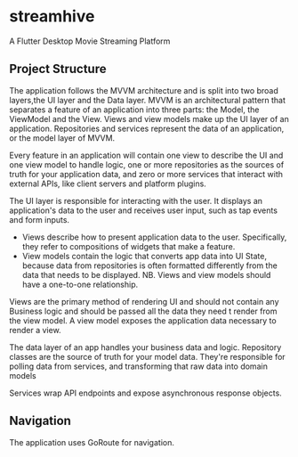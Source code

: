 # streamhive

A Flutter Desktop Movie Streaming Platform

## Project Structure
The application follows the MVVM architecture and is split into two broad layers,the UI layer and the Data layer.
MVVM is an architectural pattern that separates a feature of an application into three parts: the Model, the ViewModel and the View.
Views and view models make up the UI layer of an application.
Repositories and services represent the data of an application, or the model layer of MVVM.

Every feature in an application will contain one view to describe the UI and one view model to handle logic, 
one or more repositories as the sources of truth for your application data, and zero or more services that interact with external APIs, like client servers and platform plugins.

The UI layer is responsible for interacting with the user.
It displays an application's data to the user and receives user input, such as tap events and form inputs.

* Views describe how to present application data to the user. Specifically, they refer to compositions of widgets that make a feature.
* View models contain the logic that converts app data into UI State, because data from repositories is often formatted differently from the data that needs to be displayed.
NB. Views and view models should have a one-to-one relationship.

Views are the primary method of rendering UI and should not contain any Business logic and should be passed all the data they need t render from the view model.
A view model exposes the application data necessary to render a view.

The data layer of an app handles your business data and logic.
Repository classes are the source of truth for your model data. 
They're responsible for polling data from services, and transforming that raw data into domain models

Services wrap API endpoints and expose asynchronous response objects.

## Navigation
The application uses GoRoute for navigation.


